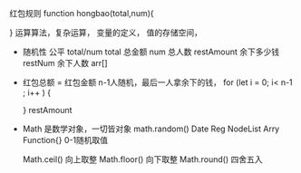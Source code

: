 红包规则
function hongbao(total,num){

}
运算算法，复杂运算，   变量的定义，  值的存储空间，  
- 随机性
  公平  total/num
  total 总金额  num 总人数
  restAmount  余下多少钱
  restNum     余下人数
  arr[]    
- 红包总额 = 红包金额
  n-1人随机，最后一人拿余下的钱，
  for (let i = 0; i< n-1 ; i++ ) {

  }
  restAmount


- Math 是数学对象，一切皆对象
  math.random() Date Reg NodeList Arry Function{}   0-1随机取值

  Math.ceil()   向上取整     Math.floor()   向下取整   Math.round()     四舍五入